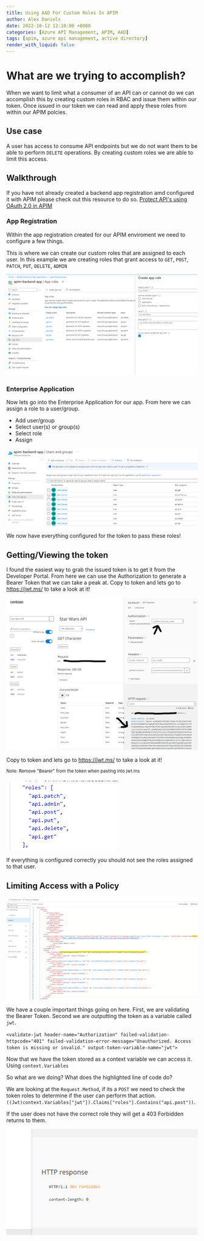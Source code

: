 ```yaml
---
title: Using AAD For Custom Roles In APIM
author: Alex Daniels
date: 2022-10-12 12:10:00 +0800
categories: [Azure API Management, APIM, AAD]
tags: [apim, azure api management, active directory]
render_with_liquid: false
---
```


# What are we trying to accomplish? 
When we want to limit what a consumer of an API can or cannot do we can accomplish this by creating custom roles in RBAC and issue them within our token. Once issued in our token we can read and apply these roles from within our APIM polcies. 

## Use case
A user has access to consume API endpoints but we do not want them to be able to perform `DELETE` operations. By creating custom roles we are able to limit this access. 

## Walkthrough
If you have not already created a backend app registration amd configured it with APIM please check out this resource to do so.
[Protect API's using OAuth 2.0 in APIM](https://techcommunity.microsoft.com/t5/azure-paas-blog/protect-api-s-using-oauth-2-0-in-apim/ba-p/2309538 )

### App Registration
Within the app registration created for our APIM enviroment we need to configure a few things. 

This is where we can create our custom roles that are assigned to each user. In this example we are creating roles that grant access to `GET`, `POST`, `PATCH`, `PUT`, `DELETE`, `ADMIN` 

![alt text](/img/appreg1.png)

### Enterprise Application
Now lets go into the Enterprise Application for our app. From here we can assign a role to a user/group. 
- Add user/group
- Select user(s) or group(s)
- Select role
- Assign

![alt text](/img/enterpriseappreg1.png)

We now have everything configured for the token to pass these roles!

## Getting/Viewing the token 
I found the easiest way to grab the issued token is to get it from the Developer Portal. From here we can use the Authorization to generate a Bearer Token that we can take a peak at. Copy to token and lets go to https://jwt.ms/ to take a look at it! 

![alt text](/img/DevPortal1.png)

Copy to token and lets go to https://jwt.ms/ to take a look at it! 

<sup>Note: Remove "Bearer" from the token when pasting into jwt.ms</sub>

![alt text](/img/Jwt1.png)

If everything is configured correctly you should not see the roles assigned to that user.

## Limiting Access with a Policy

![alt text](/img/PolicyRoles.png)

We have a couple important things going on here. First, we are validating the Bearer Token. Second we are outputting the token as a variable called `jwt`.

`<validate-jwt header-name="Authorization" failed-validation-httpcode="401" failed-validation-error-message="Unauthorized. Access token is missing or invalid." output-token-variable-name="jwt">`

Now that we have the token stored as a context variable we can access it. Using `context.Variables` 


So what are we doing? What does the highlighted line of code do? 

We are looking at the `Request.Method`, if its a `POST` we need to check the token roles to determine if the user can perform that action. `((Jwt)context.Variables["jwt"]).Claims["roles"].Contains("api.post"))`.

If the user does not have the correct role they will get a 403 Forbidden returns to them. 


![alt text](/img/DevPortal403.png)